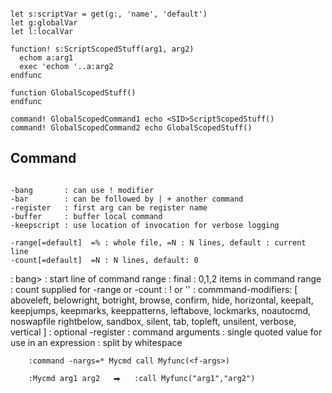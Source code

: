 ```vim

let s:scriptVar = get(g:, 'name', 'default')
let g:globalVar
let l:localVar

function! s:ScriptScopedStuff(arg1, arg2)
  echom a:arg1
  exec 'echom '..a:arg2
endfunc

function GlobalScopedStuff()
endfunc

command! GlobalScopedCommand1 echo <SID>ScriptScopedStuff()
command! GlobalScopedCommand2 echo GlobalScopedStuff()
```

## Command

```vim

-bang       : can use ! modifier
-bar        : can be followed by | + another command
-register   : first arg can be register name
-buffer     : buffer local command
-keepscript : use location of invocation for verbose logging

-range[=default]  =% : whole file, =N : N lines, default : current line
-count[=default]  =N : N lines, default: 0
```

<lt> : <lt>bang>
<line1> : start line of command range
<line2> : final
<range> : 0,1,2 items in command range
<count> : count supplied for -range or -count
<bang> : ! or ''
<mods> : commmand-modifiers: [ aboveleft, belowright,
botright, browse, confirm, hide, horizontal,
keepalt, keepjumps, keepmarks, keeppatterns,
leftabove, lockmarks, noautocmd, noswapfile
rightbelow, sandbox, silent, tab, topleft,
unsilent, verbose, vertical ]
<reg> : optional -register
<args> : command arguments
<q-args>: single quoted value for use in an expression
<f-args>: split by whitespace

```vim
    :command -nargs=* Mycmd call Myfunc(<f-args>)

    :Mycmd arg1 arg2   ⮕   :call Myfunc("arg1","arg2")
```
